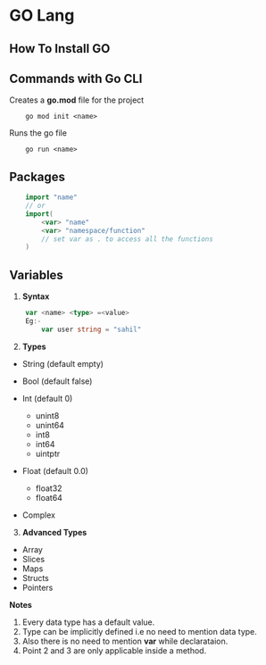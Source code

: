 # **GO Lang**

## **How To Install GO**

## **Commands with Go CLI**

Creates a **go.mod** file for the project

```Shell
    go mod init <name>
```

Runs the go file

```Shell
    go run <name>
```
## **Packages**
```GO
	import "name"
	// or
	import(
		<var> "name"
		<var> "namespace/function"
		// set var as . to access all the functions
	)

```



## **Variables**

1. **Syntax**

```Go
    var <name> <type> =<value>
    Eg:-
        var user string = "sahil"
```

2. **Types**

- String (default empty)
- Bool (default false)
- Int (default 0)

  - unint8
  - unint64
  - int8
  - int64
  - uintptr

- Float (default 0.0)
  - float32
  - float64
- Complex

3. **Advanced Types**

- Array
- Slices
- Maps
- Structs
- Pointers

**Notes**

1. Every data type has a default value.
2. Type can be implicitly defined i.e no need to mention data type.
3. Also there is no need to mention **var** while declarataion.
4. Point 2 and 3 are only applicable inside a method.
